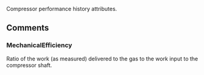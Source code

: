 Compressor performance history attributes.

<!-- end of short definition -->



## Comments

### MechanicalEfficiency

Ratio of the work (as measured) delivered to the gas to the work input to the compressor shaft.

